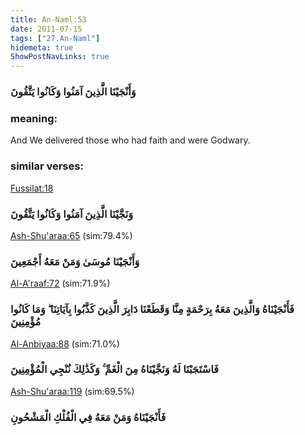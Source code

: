 ```yaml
---
title: An-Naml:53
date: 2011-07-15
tags: ["27.An-Naml"]
hidemeta: true 
ShowPostNavLinks: true 
---
```

### وَأَنْجَيْنَا الَّذِينَ آمَنُوا وَكَانُوا يَتَّقُونَ
### meaning: 
And We delivered those who had faith and were Godwary.
### similar verses: 

[Fussilat:18](/41/18)

### وَنَجَّيْنَا الَّذِينَ آمَنُوا وَكَانُوا يَتَّقُونَ

[Ash-Shu'araa:65](/26/65) (sim:79.4%)

### وَأَنْجَيْنَا مُوسَىٰ وَمَنْ مَعَهُ أَجْمَعِينَ

[Al-A'raaf:72](/7/72) (sim:71.9%)

### فَأَنْجَيْنَاهُ وَالَّذِينَ مَعَهُ بِرَحْمَةٍ مِنَّا وَقَطَعْنَا دَابِرَ الَّذِينَ كَذَّبُوا بِآيَاتِنَا ۖ وَمَا كَانُوا مُؤْمِنِينَ

[Al-Anbiyaa:88](/21/88) (sim:71.0%)

### فَاسْتَجَبْنَا لَهُ وَنَجَّيْنَاهُ مِنَ الْغَمِّ ۚ وَكَذَٰلِكَ نُنْجِي الْمُؤْمِنِينَ

[Ash-Shu'araa:119](/26/119) (sim:69.5%)

### فَأَنْجَيْنَاهُ وَمَنْ مَعَهُ فِي الْفُلْكِ الْمَشْحُونِ
